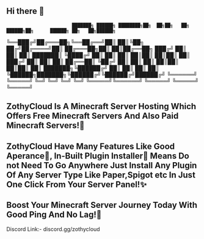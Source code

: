## Hi there 👋
                            ███████╗ ██████╗ ████████╗██╗  ██╗██╗   ██╗ ██████╗██╗      ██████╗ ██╗   ██╗██████╗ 
╚══███╔╝██╔═══██╗╚══██╔══╝██║  ██║╚██╗ ██╔╝██╔════╝██║     ██╔═══██╗██║   ██║██╔══██╗
  ███╔╝ ██║   ██║   ██║   ███████║ ╚████╔╝ ██║     ██║     ██║   ██║██║   ██║██║  ██║
 ███╔╝  ██║   ██║   ██║   ██╔══██║  ╚██╔╝  ██║     ██║     ██║   ██║██║   ██║██║  ██║
███████╗╚██████╔╝   ██║   ██║  ██║   ██║   ╚██████╗███████╗╚██████╔╝╚██████╔╝██████╔╝
╚══════╝ ╚═════╝    ╚═╝   ╚═╝  ╚═╝   ╚═╝    ╚═════╝╚══════╝ ╚═════╝  ╚═════╝ ╚═════╝ 
                                                                                     
## ZothyCloud Is A Minecraft Server Hosting Which Offers Free Minecraft Servers And Also Paid Minecraft Servers!🎉
## ZothyCloud Have Many Features Like Good Aperance💖, In-Built Plugin Installer🔌 Means Do not Need To Go Anywhere Just Install Any Plugin Of Any Server Type Like Paper,Spigot etc In Just One Click From Your Server Panel!✨
## Boost Your Minecraft Server Journey Today With Good Ping And No Lag!🤩
Discord Link:- discord.gg/zothycloud

